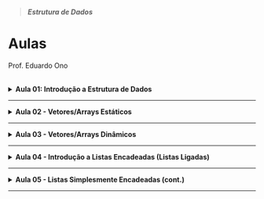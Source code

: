 > ##### Estrutura de Dados

# Aulas

Prof. Eduardo Ono

<br>

<details id="aula-01">
  <summary>
    <strong>Aula 01: Introdução a Estrutura de Dados</strong>
  </summary>
  <section markdown="1">
  <sup><hr></sup>

  * ## Conceitos

    * [Overview](../conteudo/00-overview/)

  * ## Criando o Ambiente de Desenvolvimento

    * [Compilador GCC](https://github.com/eduardo-ono/Introducao-a-Programacao/tree/master/conteudo/01-ambiente-de-desenvolvimento#compilador-tdm-gcc)

    * [Editor Microsoft Visual Studio Code (VS Code)](https://github.com/eduardo-ono/Introducao-a-Programacao/tree/master/conteudo/01-ambiente-de-desenvolvimento#microsoft-visual-studio-code-vs-code)

  * ## Estruturas em C

    * ### struct

  * ## Alocação Dinâmica de Memória

    * [Memória "Stack" e memória "Heap"](../conteudo/03-alocacao-dinamica-de-memoria/README.md#memória-stack-e-memória-heap)

  </section>
</details>

---

<details id="aula-02">
  <summary>
    <strong>Aula 02 - Vetores/Arrays Estáticos</strong>
  </summary>
  <section markdown="1">
  <sup><hr></sup>

  </section>
</details>

---

<details id="aula-03">
  <summary>
    <strong>Aula 03 - Vetores/Arrays Dinâmicos</strong>
  </summary>
  <section markdown="1">
  <sup><hr></sup>

  * Função realloc() e free()

  * Programa `proj-crud-paciente.c`

  </section>
</details>

---

<details id="aula-04">
  <summary>
    <strong>Aula 04 - Introdução a Listas Encadeadas (Listas Ligadas)</strong>
  </summary>
  <section markdown="1">
  <sup><hr></sup>

  </section>
</details>

---

<details id="aula-05">
  <summary>
    <strong>Aula 05 - Listas Simplesmente Encadeadas (cont.)</strong>
  </summary>
  <section markdown="1">
  <sup><hr></sup>

* Exercício: Adicionar elemento no início de uma lista encadeada.

  * [lista-simplesmente-encadeada-agenda.c](../listas-de-exercicios/lista-simplesmente-encadeada/lista-simplesmente-encadeada-agenda.c)

  </section>
</details>

---

<br>

